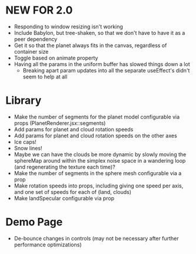 # NEW FOR 2.0
* Responding to window resizing isn't working
* Include Babylon, but tree-shaken, so that we don't have to have it as a peer dependency
* Get it so that the planet always fits in the canvas, regardless of container size
* Toggle based on animate property
* Having all the params in the uniform buffer has slowed things down a lot
    * Breaking apart param updates into all the separate useEffect's didn't seem to help at all


# Library 
* Make the number of segments for the planet model configurable via props (PlanetRenderer.jsx::segments)
* Add params for planet and cloud rotation speeds
* Add params for planet and cloud rotation speeds on the other axes
* Ice caps!
* Snow lines!
* Maybe we can have the clouds be more dynamic by slowly moving the sphereMap around within the simplex noise space in a wandering loop (and regenerating the texture each time)?
* Make the number of segments in the sphere mesh configurable via a prop
* Make rotation speeds into props, including giving one speed per axis, and one set of speeds for each of (land, clouds)
* Make landSpecular configurable via prop


# Demo Page
* De-bounce changes in controls (may not be necessary after further performance optimizations)

